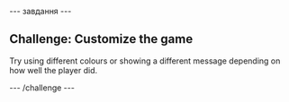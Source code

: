 \--- завдання \---

## Challenge: Customize the game

Try using different colours or showing a different message depending on how well the player did.

\--- /challenge \---